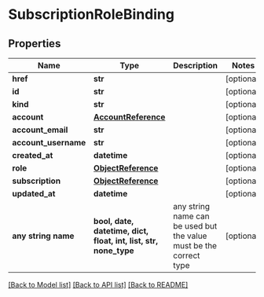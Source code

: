 # SubscriptionRoleBinding


## Properties
Name | Type | Description | Notes
------------ | ------------- | ------------- | -------------
**href** | **str** |  | [optional] 
**id** | **str** |  | [optional] 
**kind** | **str** |  | [optional] 
**account** | [**AccountReference**](AccountReference.md) |  | [optional] 
**account_email** | **str** |  | [optional] 
**account_username** | **str** |  | [optional] 
**created_at** | **datetime** |  | [optional] 
**role** | [**ObjectReference**](ObjectReference.md) |  | [optional] 
**subscription** | [**ObjectReference**](ObjectReference.md) |  | [optional] 
**updated_at** | **datetime** |  | [optional] 
**any string name** | **bool, date, datetime, dict, float, int, list, str, none_type** | any string name can be used but the value must be the correct type | [optional]

[[Back to Model list]](../README.md#documentation-for-models) [[Back to API list]](../README.md#documentation-for-api-endpoints) [[Back to README]](../README.md)


